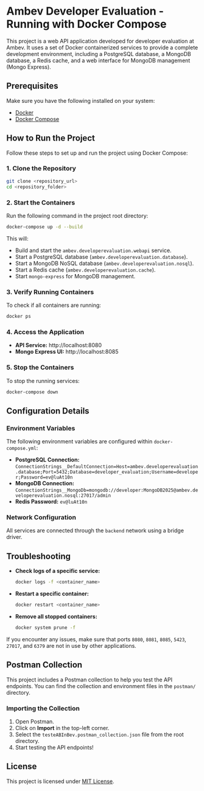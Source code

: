 # Ambev Developer Evaluation - Running with Docker Compose
This project is a web API application developed for developer evaluation at Ambev. It uses a set of Docker containerized services to provide a complete development environment, including a PostgreSQL database, a MongoDB database, a Redis cache, and a web interface for MongoDB management (Mongo Express).

## Prerequisites
Make sure you have the following installed on your system:
- [Docker](https://www.docker.com/get-started)
- [Docker Compose](https://docs.docker.com/compose/install/)

## How to Run the Project
Follow these steps to set up and run the project using Docker Compose:

### 1. Clone the Repository
```sh
git clone <repository_url>
cd <repository_folder>
```

### 2. Start the Containers
Run the following command in the project root directory:
```sh
docker-compose up -d --build
```
This will:
- Build and start the `ambev.developerevaluation.webapi` service.
- Start a PostgreSQL database (`ambev.developerevaluation.database`).
- Start a MongoDB NoSQL database (`ambev.developerevaluation.nosql`).
- Start a Redis cache (`ambev.developerevaluation.cache`).
- Start `mongo-express` for MongoDB management.

### 3. Verify Running Containers
To check if all containers are running:
```sh
docker ps
```

### 4. Access the Application
- **API Service:** http://localhost:8080
- **Mongo Express UI:** http://localhost:8085

### 5. Stop the Containers
To stop the running services:
```sh
docker-compose down
```

## Configuration Details

### Environment Variables
The following environment variables are configured within `docker-compose.yml`:
- **PostgreSQL Connection:** `ConnectionStrings__DefaultConnection=Host=ambev.developerevaluation.database;Port=5432;Database=developer_evaluation;Username=developer;Password=ev@luAt10n`
- **MongoDB Connection:** `ConnectionStrings__MongoDb=mongodb://developer:MongoDB2025@ambev.developerevaluation.nosql:27017/admin`
- **Redis Password:** `ev@luAt10n`

### Network Configuration
All services are connected through the `backend` network using a bridge driver.

## Troubleshooting
- **Check logs of a specific service:**
  ```sh
  docker logs -f <container_name>
  ```
- **Restart a specific container:**
  ```sh
  docker restart <container_name>
  ```
- **Remove all stopped containers:**
  ```sh
  docker system prune -f
  ```

If you encounter any issues, make sure that ports `8080`, `8081`, `8085`, `5423`, `27017`, and `6379` are not in use by other applications.

## Postman Collection

This project includes a Postman collection to help you test the API endpoints. You can find the collection and environment files in the `postman/` directory.

### Importing the Collection
1. Open Postman.
2. Click on **Import** in the top-left corner.
3. Select the `testeABInBev.postman_collection.json` file from the root directory.
4. Start testing the API endpoints!

## License
This project is licensed under [MIT License](LICENSE).

